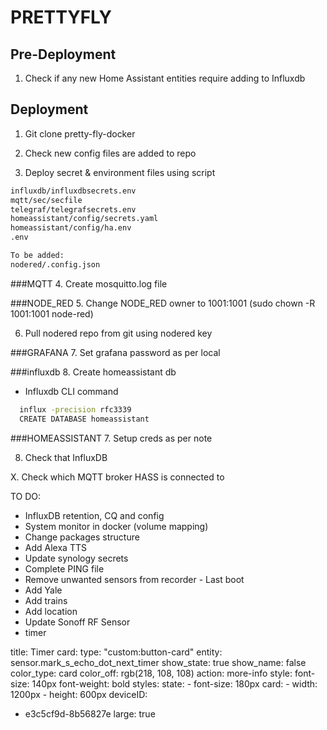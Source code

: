 # PRETTYFLY

## Pre-Deployment

1. Check if any new Home Assistant entities require adding to Influxdb

## Deployment

1. Git clone pretty-fly-docker

2. Check new config files are added to repo

3. Deploy secret & environment files using script

```bash
influxdb/influxdbsecrets.env
mqtt/sec/secfile
telegraf/telegrafsecrets.env
homeassistant/config/secrets.yaml
homeassistant/config/ha.env
.env

To be added:
nodered/.config.json
```
###MQTT
4. Create mosquitto.log file

###NODE_RED
5. Change NODE_RED owner to 1001:1001 (sudo chown -R 1001:1001 node-red)

6. Pull nodered repo from git using nodered key

###GRAFANA
7. Set grafana password as per local

###influxdb
8. Create homeassistant db
  - Influxdb CLI command
```bash
  influx -precision rfc3339
  CREATE DATABASE homeassistant
```

###HOMEASSISTANT
7. Setup creds as per note

8. Check that InfluxDB



X. Check which MQTT broker HASS is connected to

TO DO:
- InfluxDB retention, CQ and config
- System monitor in docker (volume mapping)
- Change packages structure
- Add Alexa TTS
- Update synology secrets
- Complete PING file
- Remove unwanted sensors from recorder - Last boot
- Add Yale
- Add trains
- Add location
- Update Sonoff RF Sensor
- timer

title: Timer
 card:
   type: "custom:button-card"
   entity: sensor.mark_s_echo_dot_next_timer
   show_state: true
   show_name: false
   color_type: card
   color_off: rgb(218, 108, 108)
   action: more-info
   style:
    font-size: 140px
    font-weight: bold
   styles:
     state:
       - font-size: 180px
     card:
       - width: 1200px
       - height: 600px
 deviceID:
   - e3c5cf9d-8b56827e
 large: true

